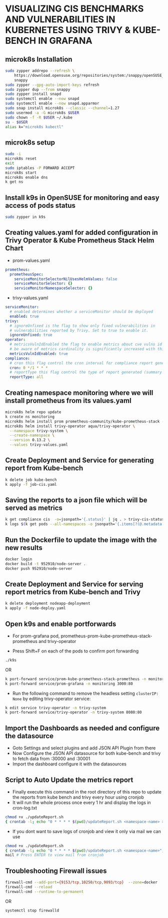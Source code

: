 # **VISUALIZING CIS BENCHMARKS AND VULNERABILITIES IN KUBERNETES USING TRIVY & KUBE-BENCH IN GRAFANA**

## **microk8s Installation**

```sh
sudo zypper addrepo --refresh \
    https://download.opensuse.org/repositories/system:/snappy/openSUSE_Tumbleweed \
    snappy
sudo zypper --gpg-auto-import-keys refresh
sudo zypper dup --from snappy
sudo zypper install snapd
sudo systemctl enable --now snapd
sudo systemctl enable --now snapd.apparmor
sudo snap install microk8s --classic --channel=1.27
sudo usermod -a -G microk8s $USER
sudo chown -f -R $USER ~/.kube
su - $USER
alias k="microk8s kubectl"
```

## **microk8s setup**

```sh
sudo -i
microk8s reset
exit
sudo iptables -P FORWARD ACCEPT
microk8s start
microk8s enable dns
k get ns
```

## **Install k9s in OpenSUSE for monitoring and easy access of pods status**

```sh
sudo zypper in k9s
```

## **Creating values.yaml for added configuration in Trivy Operator & Kube Prometheus Stack Helm Chart**

- prom-values.yaml

```yaml
prometheus:
  prometheusSpec:
    serviceMonitorSelectorNilUsesHelmValues: false
    serviceMonitorSelector: {}
    serviceMonitorNamespaceSelector: {}
```

- trivy-values.yaml

```yaml
serviceMonitor:
  # enabled determines whether a serviceMonitor should be deployed
  enabled: true
trivy:
  # ignoreUnfixed is the flag to show only fixed vulnerabilities in
  # vulnerabilities reported by Trivy. Set to true to enable it.
  ignoreUnfixed: true
operator:
  # metricsVulnIdEnabled the flag to enable metrics about cve vulns id
  # be aware of metrics cardinality is significantly increased with this feature enabled.
  metricsVulnIdEnabled: true
compliance:
  # cron this flag control the cron interval for compliance report generation
  cron: 0 */1 * * *
  # reportType this flag control the type of report generated (summary or all)
  reportType: all
```

## **Creating namespace monitoring where we will install prometheus from its values.yaml**

```sh
microk8s helm repo update
k create ns monitoring
microk8s helm install prom prometheus-community/kube-prometheus-stack -n monitoring --values prom-values.yaml
microk8s helm install trivy-operator aqua/trivy-operator \
  --namespace trivy-system \
  --create-namespace \
  --version 0.13.2 \
  --values trivy-values.yaml
```

## **Create Deployment and Service for generating report from Kube-bench**

```sh
k delete job kube-bench
k apply -f job-cis.yaml
```

## **Saving the reports to a json file which will be served as metrics**

```sh
k get compliance cis  -o=jsonpath='{.status}' | jq . > trivy-cis-status.json
k logs $(k get pods --all-namespaces -o jsonpath='{.items[?(@.metadata.labels.app=="kube-bench")].metadata.name}') | jq . > kube-bench.json
```

## **Run the Dockerfile to update the image with the new results**

```sh
docker login
docker build -t 952910/node-server .
docker push 952910/node-server
```

## **Create Deployment and Service for serving report metrics from Kube-bench and Trivy**

```sh
k delete deployment nodeapp-deployment
k apply -f node-deploy.yaml
```

## **Open k9s and enable portforwards**

- For prom-grafana pod, prometheus-prom-kube-prometheus-stack-prometheus and trivy-operator

- Press Shift+F on each of the pods to confirm port forwarding

```sh
./k9s
```

OR

```sh
k port-forward service/prom-kube-prometheus-stack-prometheus -n monitoring 9090:9090
k port-forward service/prom-grafana -n monitoring 3000:80
```

- Run the following command to remove the headless setting `clusterIP: None` by editing trivy-operator service:

```sh
k edit service trivy-operator -n trivy-system
k port-forward service/trivy-operator -n trivy-system 8080:80
```

## **Import the Dashboards as needed and configure the datasource**

- Goto Settings and select plugins and add JSON API Plugin from there
- Now Configure the JSON API datasource for both kube-bench and trivy to fetch data from <node ip>:30000 and <node ip>:30001
- Import the dashboard configure it with the datasources

## **Script to Auto Update the metrics report**

- Finally execute this command in the root directory of this repo to update the reports from kube bench and trivy every hour using cronjob
- It will run the whole process once every 1 hr and display the logs in cron-log.txt

```sh
chmod +x ./updateReport.sh
{ crontab -l; echo "0 * * * * $(pwd)/updateReport.sh <namespace-name> >> $(pwd)/cron-log.txt "; } | crontab -
```

- If you dont want to save logs of cronjob and view it only via mail we can use

```sh
chmod +x ./updateReport.sh
{ crontab -l; echo "0 * * * * $(pwd)/updateReport.sh <namespace-name>"; } | crontab -
mail # Press ENTER to view mail from cronjob
```

## **Troubleshooting Firewall issues**

```sh
firewall-cmd --add-port={9153/tcp,10250/tcp,9093/tcp}  --zone=docker
firewall-cmd --reload
firewall-cmd --runtime-to-permanent
```

OR

```sh
systemctl stop firewalld
```
